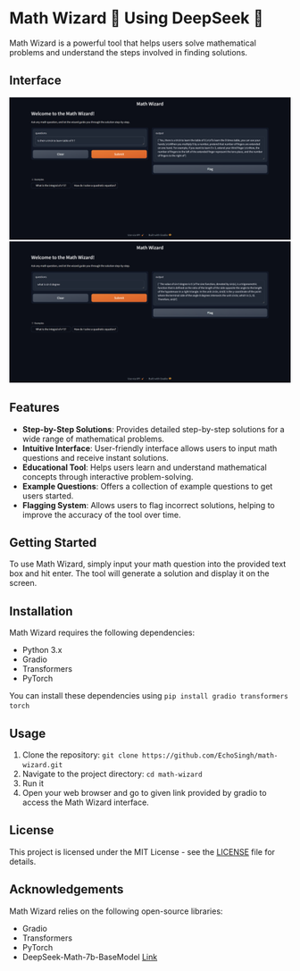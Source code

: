 # Math Wizard 🧠 Using DeepSeek 🐋

Math Wizard is a powerful tool that helps users solve mathematical problems and understand the steps involved in finding solutions.

## Interface
![First](https://github.com/EchoSingh/Math-Wizard/blob/main/1.png)
![Second](https://github.com/EchoSingh/Math-Wizard/blob/main/2.png)

## Features

- **Step-by-Step Solutions**: Provides detailed step-by-step solutions for a wide range of mathematical problems.
- **Intuitive Interface**: User-friendly interface allows users to input math questions and receive instant solutions.
- **Educational Tool**: Helps users learn and understand mathematical concepts through interactive problem-solving.
- **Example Questions**: Offers a collection of example questions to get users started.
- **Flagging System**: Allows users to flag incorrect solutions, helping to improve the accuracy of the tool over time.

## Getting Started

To use Math Wizard, simply input your math question into the provided text box and hit enter. The tool will generate a solution and display it on the screen.

## Installation

Math Wizard requires the following dependencies:

- Python 3.x
- Gradio
- Transformers
- PyTorch

You can install these dependencies using ``` pip install gradio transformers torch ```

## Usage

1. Clone the repository: ```git clone https://github.com/EchoSingh/math-wizard.git ```
2. Navigate to the project directory: ```cd math-wizard```
3. Run it
4. Open your web browser and go to given link provided by gradio to access the Math Wizard interface.


## License

This project is licensed under the MIT License - see the [LICENSE](LICENSE) file for details.

## Acknowledgements

Math Wizard relies on the following open-source libraries:

- Gradio
- Transformers
- PyTorch
- DeepSeek-Math-7b-BaseModel [Link](https://huggingface.co/deepseek-ai/deepseek-math-7b-base)


